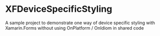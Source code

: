# XFDeviceSpecificStyling
A sample project to demonstrate one way of device specific styling with Xamarin.Forms without using OnPlatform / OnIdiom in shared code
